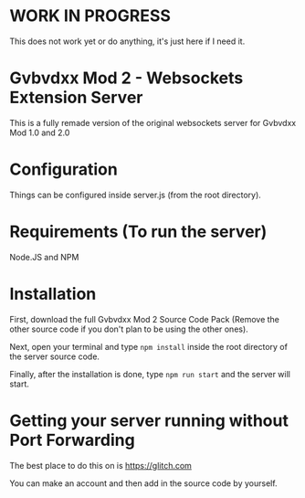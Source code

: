 # WORK IN PROGRESS

This does not work yet or do anything, it's just here if I need it.

# Gvbvdxx Mod 2 - Websockets Extension Server

This is a fully remade version of the original websockets server for Gvbvdxx Mod 1.0 and 2.0

# Configuration

Things can be configured inside server.js (from the root directory).

# Requirements (To run the server)

Node.JS and NPM

# Installation

First, download the full Gvbvdxx Mod 2 Source Code Pack (Remove the other source code if you don't plan to be using the other ones).

Next, open your terminal and type ```npm install``` inside the root directory of the server source code.

Finally, after the installation is done, type ```npm run start``` and the server will start.

# Getting your server running without Port Forwarding

The best place to do this on is https://glitch.com

You can make an account and then add in the source code by yourself.
